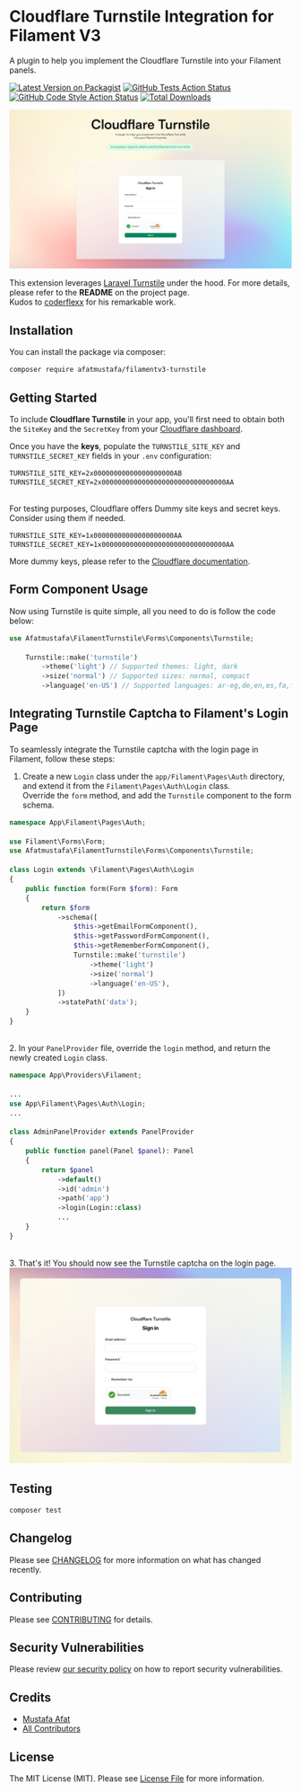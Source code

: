 # Cloudflare Turnstile Integration for Filament V3
A plugin to help you implement the Cloudflare Turnstile into your Filament panels.

[![Latest Version on Packagist](https://img.shields.io/packagist/v/afatmustafa/filamentv3-turnstile.svg?style=flat-square)](https://packagist.org/packages/afatmustafa/filamentv3-turnstile)
[![GitHub Tests Action Status](https://img.shields.io/github/actions/workflow/status/afatmustafa/filamentv3-turnstile/run-tests.yml?branch=main&label=tests&style=flat-square)](https://github.com/afatmustafa/filamentv3-turnstile/actions?query=workflow%3Arun-tests+branch%3Amain)
[![GitHub Code Style Action Status](https://img.shields.io/github/actions/workflow/status/afatmustafa/filamentv3-turnstile/fix-php-code-style-issues.yml?branch=main&label=code%20style&style=flat-square)](https://github.com/afatmustafa/filamentv3-turnstile/actions?query=workflow%3A"Fix+PHP+code+style+issues"+branch%3Amain)
[![Total Downloads](https://img.shields.io/packagist/dt/afatmustafa/filamentv3-turnstile.svg?style=flat-square)](https://packagist.org/packages/afatmustafa/filamentv3-turnstile)

![Filament V3 Cloudflare Turnstile Integration](https://raw.githubusercontent.com/afatmustafa/filamentv3-turnstile/3.x/art/afatmustafa-filamentv3-turnstile.jpg)

This extension leverages [Laravel Turnstile](https://github.com/coderflexx/laravel-turnstile) under the hood. For more details, please refer to the __README__ on the project page.<br/>
Kudos to [coderflexx](https://github.com/coderflexx) for his remarkable work.

## Installation

You can install the package via composer:

```bash
composer require afatmustafa/filamentv3-turnstile
```
## Getting Started
To include __Cloudflare Turnstile__ in your app, you'll first need to obtain both the `SiteKey` and the `SecretKey` from your [Cloudflare dashboard](https://developers.cloudflare.com/turnstile/get-started/#get-a-sitekey-and-secret-key).

Once you have the __keys__, populate the `TURNSTILE_SITE_KEY` and `TURNSTILE_SECRET_KEY` fields in your `.env` configuration:

```env
TURNSTILE_SITE_KEY=2x00000000000000000000AB
TURNSTILE_SECRET_KEY=2x0000000000000000000000000000000AA
```
<br/>For testing purposes, Cloudflare offers Dummy site keys and secret keys. Consider using them if needed.
```env
TURNSTILE_SITE_KEY=1x00000000000000000000AA
TURNSTILE_SECRET_KEY=1x0000000000000000000000000000000AA
```
More dummy keys, please refer to the [Cloudflare documentation](https://developers.cloudflare.com/turnstile/reference/testing/).
## Form Component Usage

Now using Turnstile is quite simple, all you need to do is follow the code below:
```php
use Afatmustafa\FilamentTurnstile\Forms\Components\Turnstile;

    Turnstile::make('turnstile')
        ->theme('light') // Supported themes: light, dark
        ->size('normal') // Supported sizes: normal, compact
        ->language('en-US') // Supported languages: ar-eg,de,en,es,fa,fr,id,it,ja,ko,nl,pl,pt-br,ru,tr,uk,zh-cn and zh-tw
```

## Integrating Turnstile Captcha to Filament's Login Page

To seamlessly integrate the Turnstile captcha with the login page in Filament, follow these steps:

1. Create a new `Login` class under the `app/Filament\Pages\Auth` directory, and extend it from the `Filament\Pages\Auth\Login` class.</br>
Override the `form` method, and add the `Turnstile` component to the form schema.</br>
```php
namespace App\Filament\Pages\Auth;

use Filament\Forms\Form;
use Afatmustafa\FilamentTurnstile\Forms\Components\Turnstile;

class Login extends \Filament\Pages\Auth\Login
{
    public function form(Form $form): Form
    {
        return $form
            ->schema([
                $this->getEmailFormComponent(),
                $this->getPasswordFormComponent(),
                $this->getRememberFormComponent(),
                Turnstile::make('turnstile')
                    ->theme('light')
                    ->size('normal')
                    ->language('en-US'),
            ])
            ->statePath('data');
    }
}
```
</br>2. In your `PanelProvider` file, override the `login` method, and return the newly created `Login` class.
```php
namespace App\Providers\Filament;

...
use App\Filament\Pages\Auth\Login;
...

class AdminPanelProvider extends PanelProvider
{
    public function panel(Panel $panel): Panel
    {
        return $panel
            ->default()
            ->id('admin')
            ->path('app')
            ->login(Login::class)
            ...
    }
}
```
</br>3. That's it! You should now see the Turnstile captcha on the login page.
![Login Page Demo](https://raw.githubusercontent.com/afatmustafa/filamentv3-turnstile/3.x/art/login-page-demo.jpg)

## Testing

```bash
composer test
```

## Changelog

Please see [CHANGELOG](CHANGELOG.md) for more information on what has changed recently.

## Contributing

Please see [CONTRIBUTING](.github/CONTRIBUTING.md) for details.

## Security Vulnerabilities

Please review [our security policy](../../security/policy) on how to report security vulnerabilities.

## Credits

- [Mustafa Afat](https://github.com/afatmustafa)
- [All Contributors](../../contributors)

## License

The MIT License (MIT). Please see [License File](LICENSE.md) for more information.
